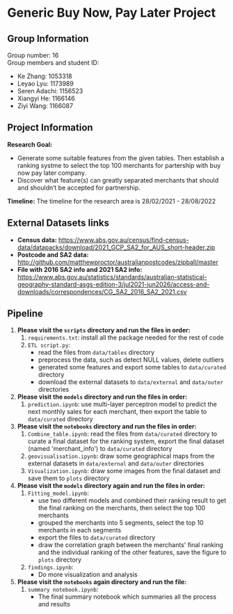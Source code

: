 # Generic Buy Now, Pay Later Project

## Group Information
Group number: 16 <br />
Group members and student ID:
- Ke Zhang: 1053318
- Leyao Lyu: 1173989
- Seren Adachi: 1156523
- Xiangyi He: 1166146
- Ziyi Wang: 1166087

## Project Information
**Research Goal:** 
- Generate some suitable features from the given tables. Then establish a ranking systme to select the top 100 merchants for partership with buy now pay later company. 
- Discover what feature(s) can greatly separated merchants that should and shouldn’t be accepted for partnership.

**Timeline:** The timeline for the research area is 28/02/2021 - 28/08/2022

## External Datasets links
- **Census data:** https://www.abs.gov.au/census/find-census-data/datapacks/download/2021_GCP_SA2_for_AUS_short-header.zip
- **Postcode and SA2 data:** http://github.com/matthewproctor/australianpostcodes/zipball/master
- **File with 2016 SA2 info and 2021 SA2 info:** https://www.abs.gov.au/statistics/standards/australian-statistical-geography-standard-asgs-edition-3/jul2021-jun2026/access-and-downloads/correspondences/CG_SA2_2016_SA2_2021.csv

## Pipeline
1. **Please visit the `scripts` directory and run the files in order:**
    1. `requirements.txt`: install all the package needed for the rest of code
    2. `ETL script.py`: 
        - read the files from `data/tables` directory
        - preprocess the data, such as detect NULL values, delete outliers
        - generated some features and export some tables to `data/curated` directory
        - download the external datasets to `data/external` and `data/outer` directories
2. **Please visit the `models` directory and run the files in order:**
    1. `prediction.ipynb`: use multi-layer perceptron model to predict the next monthly sales for each merchant, then export the table to `data/curated` directory 
3. **Please visit the `notebooks` directory and run the files in order:**
    1. `Combine_table.ipynb`: read the files from `data/curated` directory to curate a final dataset for the ranking system, export the final dataset (named 'merchant_info') to `data/curated` directory
    2. `geovisualisation.ipynb`: draw some geographical maps from the external datasets in `data/external` and `data/outer` directories
    3. `Visualization.ipynb`: draw some images from the final dataset and save them to `plots` directory <br />
4. **Please visit the `models` directory again and run the files in order:**
    1. `Fitting_model.ipynb`: 
        - use two different models and combined their ranking result to get the final ranking on the merchants, then select the top 100 merchants
        - grouped the merchants into 5 segments, select the top 10 merchants in each segments
        - export the files to `data/curated` directory
        - draw the correlation graph between the merchants' final ranking and the individual ranking of the other features, save the figure to `plots` directory
    2. `findings.ipynb`:
        - Do more visualization and analysis
5. **Please visit the `notebooks` again directory and run the file:**
    1. `summary notebook.ipynb`:
        - The final summary notebook which summaries all the process and results

